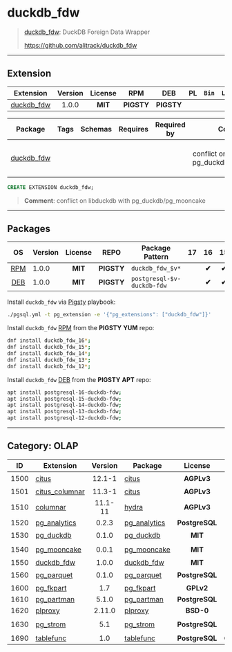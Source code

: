 # duckdb_fdw


> [duckdb_fdw](https://github.com/alitrack/duckdb_fdw): DuckDB Foreign Data Wrapper
>
> https://github.com/alitrack/duckdb_fdw


-------


## Extension


| Extension | Version | License | RPM | DEB | PL | `Bin` | `LOAD` | `DYLIB` | `DDL` | `TRUST` | `RELOC` |
|-----------|:-------:|:-------:|:---:|:---:|:--:|:-----:|:------:|:-------:|:-----:|:-------:|:-------:|
| [duckdb_fdw](https://github.com/alitrack/duckdb_fdw) | 1.0.0 | **<span class="tcblue">MIT</span>** | **<span class="tcwarn">PIGSTY</span>** | **<span class="tcwarn">PIGSTY</span>** |  |  |  | <span class="tcblue">✔</span> | <span class="tcblue">✔</span> | <span class="tcwarn">✘</span> | <span class="tcblue">✔</span> |



| Package | Tags | Schemas | Requires | Required by | Comment | Description |
|---------|------|---------|----------|-------------|:-------:|-------------|
| [duckdb_fdw](/duckdb_fdw) |  |  |  |  | conflict on libduckdb with pg_duckdb/pg_mooncake | DuckDB Foreign Data Wrapper |





```sql
CREATE EXTENSION duckdb_fdw;
```
> **Comment**: conflict on libduckdb with pg_duckdb/pg_mooncake
-----------


## Packages


| OS | Version | License | REPO | Package Pattern | 17 | 16 | 15 | 14 | 13 | 12 | Dependency |
|:--:|---------|:-------:|:----:|-----------------|:--:|:--:|:--:|:--:|:--:|:--:|------------|
| [RPM](/rpm) | 1.0.0 | **<span class="tcblue">MIT</span>** | **<span class="tcwarn">PIGSTY</span>** | `duckdb_fdw_$v*` |  | **<span class="tcwarn">✔</span>** | **<span class="tcwarn">✔</span>** | **<span class="tcwarn">✔</span>** | **<span class="tcwarn">✔</span>** | **<span class="tcwarn">✔</span>** |  |
| [DEB](/deb) | 1.0.0 | **<span class="tcblue">MIT</span>** | **<span class="tcwarn">PIGSTY</span>** | `postgresql-$v-duckdb-fdw` |  | **<span class="tcwarn">✔</span>** | **<span class="tcwarn">✔</span>** | **<span class="tcwarn">✔</span>** | **<span class="tcwarn">✔</span>** | **<span class="tcwarn">✔</span>** |  |



Install `duckdb_fdw` via [Pigsty](https://pigsty.cc/docs/pgext/usage/install/) playbook:

```bash
./pgsql.yml -t pg_extension -e '{"pg_extensions": ["duckdb_fdw"]}'
```


Install `duckdb_fdw` [RPM](/rpm) from the **<span class="tcwarn">PIGSTY</span>** **YUM** repo:

```bash
dnf install duckdb_fdw_16*;
dnf install duckdb_fdw_15*;
dnf install duckdb_fdw_14*;
dnf install duckdb_fdw_13*;
dnf install duckdb_fdw_12*;
```


Install `duckdb_fdw` [DEB](/deb) from the **<span class="tcwarn">PIGSTY</span>** **APT** repo:

```bash
apt install postgresql-16-duckdb-fdw;
apt install postgresql-15-duckdb-fdw;
apt install postgresql-14-duckdb-fdw;
apt install postgresql-13-duckdb-fdw;
apt install postgresql-12-duckdb-fdw;
```


-----------


## Category: OLAP


| ID | Extension | Version | Package | License | RPM | DEB | PL | Tags | Schemas | Requires | `LOAD` | `DYLIB` | `DDL` | `TRUST` | `RELOC` |
|:--:|-----------|:-------:|---------|:-------:|:---:|:---:|:--:|------|---------|----------|:------:|:-------:|:-----:|:-------:|:-------:|
| 1500 | [citus](/citus) | 12.1-1 | [citus](/citus) | **<span class="tcwarn">AGPLv3</span>** | **<span class="tccyan">PGDG</span>** | **<span class="tcgreen">CITUS</span>** |  |  | `pg_catalog` |  | <span class="tcred">❗</span> | <span class="tcblue">✔</span> | <span class="tcblue">✔</span> | <span class="tcwarn">✘</span> | <span class="tcwarn">✘</span> |
| 1501 | [citus_columnar](/citus_columnar) | 11.3-1 | [citus](/citus_columnar) | **<span class="tcwarn">AGPLv3</span>** | **<span class="tccyan">PGDG</span>** | **<span class="tcgreen">CITUS</span>** |  |  | `pg_catalog` |  |  | <span class="tcblue">✔</span> | <span class="tcblue">✔</span> | <span class="tcwarn">✘</span> | <span class="tcwarn">✘</span> |
| 1510 | [columnar](/columnar) | 11.1-11 | [hydra](/columnar) | **<span class="tcwarn">AGPLv3</span>** | **<span class="tcwarn">PIGSTY</span>** | **<span class="tcwarn">PIGSTY</span>** |  |  |  |  |  | <span class="tcblue">✔</span> | <span class="tcblue">✔</span> | <span class="tcwarn">✘</span> | <span class="tcwarn">✘</span> |
| 1520 | [pg_analytics](/pg_analytics) | 0.2.3 | [pg_analytics](/pg_analytics) | **<span class="tcblue">PostgreSQL</span>** | **<span class="tcwarn">PIGSTY</span>** | **<span class="tcwarn">PIGSTY</span>** | `Rust` | `pgrx` | `paradedb` |  |  | <span class="tcblue">✔</span> | <span class="tcblue">✔</span> | <span class="tcblue">✔</span> | <span class="tcwarn">✘</span> |
| 1530 | [pg_duckdb](/pg_duckdb) | 0.1.0 | [pg_duckdb](/pg_duckdb) | **<span class="tcblue">MIT</span>** | **<span class="tcwarn">PIGSTY</span>** | **<span class="tcwarn">PIGSTY</span>** | `C++` |  |  |  | <span class="tcred">❗</span> | <span class="tcblue">✔</span> | <span class="tcblue">✔</span> | <span class="tcwarn">✘</span> | <span class="tcwarn">✘</span> |
| 1540 | [pg_mooncake](/pg_mooncake) | 0.0.1 | [pg_mooncake](/pg_mooncake) | **<span class="tcblue">MIT</span>** | **<span class="tcwarn">PIGSTY</span>** | **<span class="tcwarn">PIGSTY</span>** | `C++` |  |  |  | <span class="tcred">❗</span> | <span class="tcblue">✔</span> | <span class="tcblue">✔</span> | <span class="tcwarn">✘</span> | <span class="tcwarn">✘</span> |
| 1550 | [duckdb_fdw](/duckdb_fdw) | 1.0.0 | [duckdb_fdw](/duckdb_fdw) | **<span class="tcblue">MIT</span>** | **<span class="tcwarn">PIGSTY</span>** | **<span class="tcwarn">PIGSTY</span>** |  |  |  |  |  | <span class="tcblue">✔</span> | <span class="tcblue">✔</span> | <span class="tcwarn">✘</span> | <span class="tcblue">✔</span> |
| 1560 | [pg_parquet](/pg_parquet) | 0.1.0 | [pg_parquet](/pg_parquet) | **<span class="tcblue">PostgreSQL</span>** | **<span class="tcwarn">PIGSTY</span>** | **<span class="tcwarn">PIGSTY</span>** | `Rust` | `pgrx` |  |  | <span class="tcred">❗</span> | <span class="tcblue">✔</span> | <span class="tcblue">✔</span> | <span class="tcblue">✔</span> | <span class="tcwarn">✘</span> |
| 1600 | [pg_fkpart](/pg_fkpart) | 1.7 | [pg_fkpart](/pg_fkpart) | **<span class="tcwarn">GPLv2</span>** | **<span class="tccyan">PGDG</span>** | **<span class="tcwarn">PIGSTY</span>** |  |  | `pgfkpart` |  |  | <span class="tcblue">✔</span> | <span class="tcblue">✔</span> | <span class="tcwarn">✘</span> | <span class="tcwarn">✘</span> |
| 1610 | [pg_partman](/pg_partman) | 5.1.0 | [pg_partman](/pg_partman) | **<span class="tcblue">PostgreSQL</span>** | **<span class="tccyan">PGDG</span>** | **<span class="tccyan">PGDG</span>** |  |  |  |  |  | <span class="tcblue">✔</span> | <span class="tcblue">✔</span> | <span class="tcwarn">✘</span> | <span class="tcwarn">✘</span> |
| 1620 | [plproxy](/plproxy) | 2.11.0 | [plproxy](/plproxy) | **<span class="tcblue">BSD-0</span>** | **<span class="tccyan">PGDG</span>** | **<span class="tccyan">PGDG</span>** |  |  |  |  |  | <span class="tcblue">✔</span> | <span class="tcblue">✔</span> | <span class="tcwarn">✘</span> | <span class="tcwarn">✘</span> |
| 1630 | [pg_strom](/pg_strom) | 5.1 | [pg_strom](/pg_strom) | **<span class="tcblue">PostgreSQL</span>** | **<span class="tccyan">PGDG</span>** |  |  | `non-free` |  |  |  | <span class="tcblue">✔</span> | <span class="tcblue">✔</span> | <span class="tcwarn">✘</span> |  |
| 1690 | [tablefunc](/tablefunc) | 1.0 | [tablefunc](/tablefunc) | **<span class="tcblue">PostgreSQL</span>** | **<span class="tcblue">CONTRIB</span>** | **<span class="tcblue">CONTRIB</span>** | `C` |  |  |  |  | <span class="tcblue">✔</span> | <span class="tcblue">✔</span> | <span class="tcblue">✔</span> |  |



